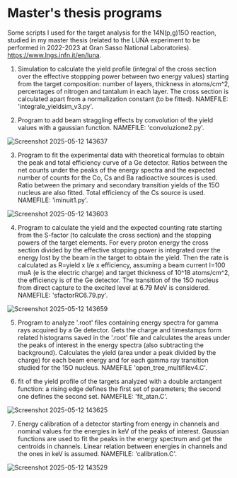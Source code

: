 # Master's thesis programs

Some scripts I used for the target analysis for the 14N(p,g)15O reaction, studied in my master thesis (related to the LUNA experiment to be performed in 2022-2023 at Gran Sasso National Laboratories).  https://www.lngs.infn.it/en/luna.


1) Simulation to calculate the yield profile (integral of the cross section over the effective stoppping power between two energy values) starting from the target composition: number of layers,
thickness in atoms/cm^2, percentages of nitrogen and tantalum in each layer. The cross section is calculated apart from a normalization constant (to be fitted). NAMEFILE: 'integrale_yieldsim_v3.py'.

2) Program to add beam straggling effects by convolution of the yield values with a gaussian function. NAMEFILE: 'convoluzione2.py'.


![Screenshot 2025-05-12 143637](https://github.com/user-attachments/assets/6b3ab120-ed77-42f1-b531-2d1bd97bd9fc)


3) Program to fit the experimental data with theoretical formulas to obtain the peak and total efficiency curve of a Ge detector. Ratios between the net counts under the peaks of the energy spectra and the expected number of counts for the Co, Cs and Ba radioactive sources is used. Ratio between the primary and secondary transition yields of the 15O nucleus are also fitted. Total efficiency of the Cs source is used. NAMEFILE: 'iminuit1.py'.
   
   
![Screenshot 2025-05-12 143603](https://github.com/user-attachments/assets/fa2d64d9-b2d8-44dc-9dfe-f3894f755038)


4) Program to calculate the yield and the expected counting rate starting from the S-factor (to calculate the cross section) and the stopping powers of the target elements. For every proton energy
   the cross section divided by the effective stopping power is integrated over the energy lost by the beam in the target to obtain the yield. Then the rate is calculated as R=yield x I/e x      efficiency, assuming a beam current I=100 muA (e is the electric charge) and target thickness of 10^18 atoms/cm^2, the efficiency is of the Ge detector. The transition of the 15O nucleus from direct capture to the excited level at 6.79 MeV is considered. NAMEFILE: 'sfactorRC6.79.py'.


![Screenshot 2025-05-12 143659](https://github.com/user-attachments/assets/af97b582-ae62-4059-9a45-79abbe1b2386)

   

5) Program to analyze '.root' files containing energy spectra for gamma rays acquired by a Ge detector. Gets the charge and timestamps form related histograms saved in the '.root' file
   and calculates the areas under the peaks of interest in the energy spectra (also subtracting the background). Calculates the yield (area under a peak divided by the charge) for each
   beam energy and for each gamma ray transition studied for the 15O nucleus. NAMEFILE 'open_tree_multifilev4.C'.


6) fit of the yield profile of the targets analyzed with a double arctangent function: a rising edge defines the first set of parameters; the second one defines the second set. NAMEFILE: 'fit_atan.C'.
   
![Screenshot 2025-05-12 143625](https://github.com/user-attachments/assets/1bc9654e-3697-4382-a68e-bbdca4b9949c)


7) Energy calibration of a detector starting from energy in channels and nominal values for the energies in keV of the peaks of interest. Gaussian functions  are used to fit the peaks in the energy spectrum and get the centroids in channels. Linear relation between energies in channels and the ones in keV is assumed. NAMEFILE: 'calibration.C'.


![Screenshot 2025-05-12 143529](https://github.com/user-attachments/assets/02166ec6-3f81-4b3f-baeb-12f99df5c40d)

